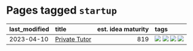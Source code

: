 # Pages tagged `startup`

|last_modified|title|est. idea maturity|tags
|:---|:---|---:|:---|
|2023-04-10|[Private Tutor](../private_tutor.md)|819|[![](https://img.shields.io/badge/tag-AI-8fb3d)](../tags/AI.md) [![](https://img.shields.io/badge/tag-discussion-8a140)](../tags/discussion.md) [![](https://img.shields.io/badge/tag-education-7fe3bd)](../tags/education.md) [![](https://img.shields.io/badge/tag-startup-83cbca)](../tags/startup.md)|